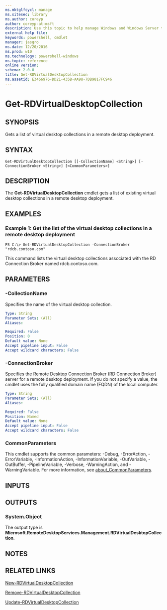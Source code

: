 ```yaml
---
ms.mktglfcycl: manage
ms.sitesec: library
ms.author: coreyp
author: coreyp-at-msft
description: Use this topic to help manage Windows and Windows Server technologies with Windows PowerShell.
external help file: 
keywords: powershell, cmdlet
manager: jasgro
ms.date: 12/20/2016
ms.prod: w10
ms.technology: powershell-windows
ms.topic: reference
online version: 
schema: 2.0.0
title: Get-RDVirtualDesktopCollection
ms.assetid: E3466976-DD21-435B-AA98-7DB9817FC946
---
```


# Get-RDVirtualDesktopCollection

## SYNOPSIS
Gets a list of virtual desktop collections in a remote desktop deployment.

## SYNTAX

```
Get-RDVirtualDesktopCollection [[-CollectionName] <String>] [-ConnectionBroker <String>] [<CommonParameters>]
```

## DESCRIPTION
The **Get-RDVirtualDesktopCollection** cmdlet gets a list of existing virtual desktop collections in a remote desktop deployment.

## EXAMPLES

### Example 1: Get the list of the virtual desktop collections in a remote desktop deployment
```
PS C:\> Get-RDVirtualDesktopCollection -ConnectionBroker "rdcb.contoso.com"
```

This command lists the virtual desktop collections associated with the RD Connection Broker named rdcb.contoso.com.

## PARAMETERS

### -CollectionName
Specifies the name of the virtual desktop collection.

```yaml
Type: String
Parameter Sets: (All)
Aliases: 

Required: False
Position: 0
Default value: None
Accept pipeline input: False
Accept wildcard characters: False
```

### -ConnectionBroker
Specifies the Remote Desktop Connection Broker (RD Connection Broker) server for a remote desktop deployment.
If you do not specify a value, the cmdlet uses the fully qualified domain name (FQDN) of the local computer.

```yaml
Type: String
Parameter Sets: (All)
Aliases: 

Required: False
Position: Named
Default value: None
Accept pipeline input: False
Accept wildcard characters: False
```

### CommonParameters
This cmdlet supports the common parameters: -Debug, -ErrorAction, -ErrorVariable, -InformationAction, -InformationVariable, -OutVariable, -OutBuffer, -PipelineVariable, -Verbose, -WarningAction, and -WarningVariable. For more information, see [about_CommonParameters](http://go.microsoft.com/fwlink/?LinkID=113216).

## INPUTS

## OUTPUTS

### System.Object
The output type is **Microsoft.RemoteDesktopServices.Management.RDVirtualDesktopCollection**.

## NOTES

## RELATED LINKS

[New-RDVirtualDesktopCollection](./New-RDVirtualDesktopCollection.md)

[Remove-RDVirtualDesktopCollection](./Remove-RDVirtualDesktopCollection.md)

[Update-RDVirtualDesktopCollection](./Update-RDVirtualDesktopCollection.md)

